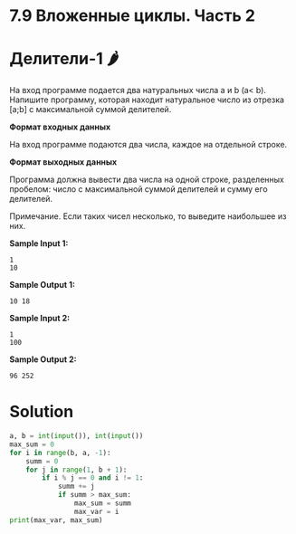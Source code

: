# 7.9 Вложенные циклы. Часть 2

# Делители-1 🌶️

На вход программе подается два натуральных числа a и b (a< b). Напишите программу, которая находит натуральное число из
отрезка [a;b] с максимальной суммой делителей.

**Формат входных данных**

На вход программе подаются два числа, каждое на отдельной строке.

**Формат выходных данных**

Программа должна вывести два числа на одной строке, разделенных пробелом: число с максимальной суммой делителей и сумму
его делителей.

Примечание. Если таких чисел несколько, то выведите наибольшее из них.

**Sample Input 1:**

```
1
10
```

**Sample Output 1:**

```
10 18
```

**Sample Input 2:**

```
1
100
```

**Sample Output 2:**

```
96 252
```

# Solution

```python
a, b = int(input()), int(input())
max_sum = 0
for i in range(b, a, -1):
    summ = 0
    for j in range(1, b + 1):
        if i % j == 0 and i != 1:
            summ += j
            if summ > max_sum:
                max_sum = summ
                max_var = i
print(max_var, max_sum)
```